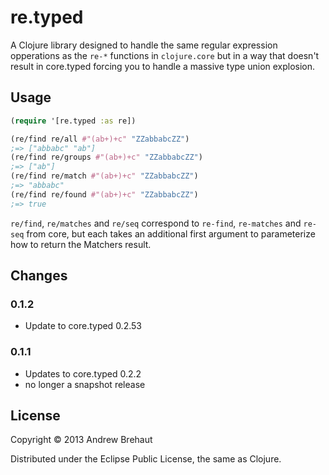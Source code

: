 # re.typed

A Clojure library designed to handle the same regular expression opperations as the `re-*`
functions in `clojure.core` but in a way that doesn't result in core.typed forcing you to handle
a massive type union explosion.

## Usage

```clojure
(require '[re.typed :as re])

(re/find re/all #"(ab+)+c" "ZZabbabcZZ") 
;=> ["abbabc" "ab"]
(re/find re/groups #"(ab+)+c" "ZZabbabcZZ") 
;=> ["ab"]
(re/find re/match #"(ab+)+c" "ZZabbabcZZ") 
;=> "abbabc"
(re/find re/found #"(ab+)+c" "ZZabbabcZZ") 
;=> true
```

`re/find`, `re/matches` and `re/seq` correspond to `re-find`, `re-matches` and `re-seq` from core,
but each takes an additional first argument to parameterize how to return the Matchers result.

## Changes

### 0.1.2 ###

 * Update to core.typed 0.2.53

### 0.1.1 ###

 * Updates to core.typed 0.2.2
 * no longer a snapshot release

## License

Copyright © 2013 Andrew Brehaut

Distributed under the Eclipse Public License, the same as Clojure.

